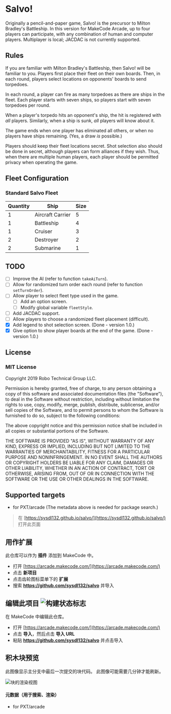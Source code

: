 # Salvo!

Originally a pencil-and-paper game, Salvo! is the precursor to Milton Bradley's Battleship.
In this version for MakeCode Arcade, up to four players can participate, with any combination of human and computer players.
Multiplayer is local; JACDAC is not currently supported.

## Rules

If you are familiar with Milton Bradley's Battleship, then Salvo! will be familiar to you.
Players first place their fleet on their own boards. Then, in each round, players select
locations on opponents' boards to send torpedoes.

In each round, a player can fire as many torpedoes as there are ships in the fleet.
Each player starts with seven ships, so players start with seven torpedoes per round.

When a player's torpedo hits an opponent's ship, the hit is registered with _all_
players. Similarly, when a ship is sunk, _all_ players will know about it.

The game ends when one player has eliminated all others, or when no players have
ships remaining. (Yes, a draw _is_ possible.)

Players should keep their fleet locations secret. Shot selection also should
be done in secret, although players can form alliances if they wish. Thus, when there
are multiple human players, each player should be permitted privacy when operating
the game.

## Fleet Configuration

### Standard Salvo Fleet

Quantity | Ship | Size
--- | --- | ---
1 | Aircraft Carrier | 5
1 | Battleship | 4
1 | Cruiser | 3
2 | Destroyer | 2
2 | Submarine | 1

## TODO

- [ ] Improve the AI (refer to function `takeAiTurn`).
- [ ] Allow for randomized turn order each round (refer to function `setTurnOrder`).
- [ ] Allow player to select fleet type used in the game.
  - [ ] Add an option screen.
  - [ ] Modify global variable `fleetStyle`.
- [ ] Add JACDAC support.
- [ ] Allow players to choose a randomized fleet placement (difficult).
- [X] Add legend to shot selection screen. (Done - version 1.0.)
- [X] Give option to show player boards at the end of the game. (Done - version 1.0.)

## License

### MIT License

Copyright 2019 Robo Technical Group LLC.

Permission is hereby granted, free of charge, to any person obtaining a copy of this software
and associated documentation files (the "Software"), to deal in the Software without restriction,
including without limitation the rights to use, copy, modify, merge, publish, distribute,
sublicense, and/or sell copies of the Software, and to permit persons to whom the Software
is furnished to do so, subject to the following conditions:

The above copyright notice and this permission notice shall be included in all copies or substantial portions of the Software.

THE SOFTWARE IS PROVIDED "AS IS", WITHOUT WARRANTY OF ANY KIND, EXPRESS OR IMPLIED,
INCLUDING BUT NOT LIMITED TO THE WARRANTIES OF MERCHANTABILITY, FITNESS FOR A PARTICULAR PURPOSE AND NONINFRINGEMENT.
IN NO EVENT SHALL THE AUTHORS OR COPYRIGHT HOLDERS BE LIABLE FOR ANY CLAIM, DAMAGES OR OTHER LIABILITY,
WHETHER IN AN ACTION OF CONTRACT, TORT OR OTHERWISE, ARISING FROM, OUT OF OR IN CONNECTION WITH
THE SOFTWARE OR THE USE OR OTHER DEALINGS IN THE SOFTWARE.

## Supported targets

* for PXT/arcade
(The metadata above is needed for package search.)



> 在 [https://sysdl132.github.io/salvo/](https://sysdl132.github.io/salvo/) 打开此页面

## 用作扩展

此仓库可以作为 **插件** 添加到 MakeCode 中。

* 打开 [https://arcade.makecode.com/](https://arcade.makecode.com/)
* 点击 **新项目**
* 点击齿轮图标菜单下的 **扩展**
* 搜索 **https://github.com/sysdl132/salvo** 并导入

## 编辑此项目 ![构建状态标志](https://github.com/sysdl132/salvo/workflows/MakeCode/badge.svg)

在 MakeCode 中编辑此仓库。

* 打开 [https://arcade.makecode.com/](https://arcade.makecode.com/)
* 点击 **导入**，然后点击 **导入 URL**
* 粘贴 **https://github.com/sysdl132/salvo** 并点击导入

## 积木块预览

此图像显示主分支中最后一次提交的块代码。
此图像可能需要几分钟才能刷新。

![块的渲染视图](https://github.com/sysdl132/salvo/raw/master/.github/makecode/blocks.png)

#### 元数据（用于搜索、渲染）

* for PXT/arcade
<script src="https://makecode.com/gh-pages-embed.js"></script><script>makeCodeRender("{{ site.makecode.home_url }}", "{{ site.github.owner_name }}/{{ site.github.repository_name }}");</script>

